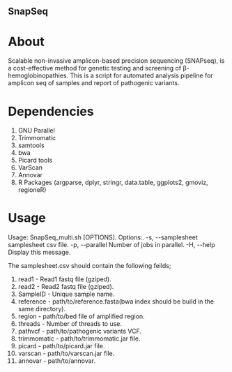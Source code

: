 ## SnapSeq

# About
Scalable non-invasive amplicon-based precision sequencing (SNAPseq), is a cost-effective method for genetic testing and screening of β-hemoglobinopathies. This is a script for automated analysis pipeline for amplicon seq of samples and report of pathogenic variants.


# Dependencies
1. GNU Parallel
2. Trimmomatic
3. samtools
4. bwa
5. Picard tools
6. VarScan
7. Annovar
8. R Packages (argparse, dplyr, stringr, data.table, ggplots2, gmoviz, regioneR)

 # Usage
Usage: SnapSeq_multi.sh [OPTIONS].
Options:.
  -s, --samplesheet     samplesheet csv file.
  -p, --parallel     Number of jobs in parallel.
  -H, --help     Display this message.

The samplesheet.csv should contain the following feilds;
1. read1 - Read1 fastq file (gziped).
2. read2 - Read2 fastq file (gziped).
3. SampleID - Unique sample name.
4. reference - path/to/reference.fasta(bwa index should be build in the same directory).
5. region - path/to/bed file of amplified region.
6. threads - Number of threads to use.
7. pathvcf - path/to/pathogenic variants VCF.
8. trimmomatic - path/to/trimmomatic.jar file.
9. picard - path/to/picard.jar file.
10. varscan - path/to/varscan.jar file.
11. annovar - path/to/annovar.
